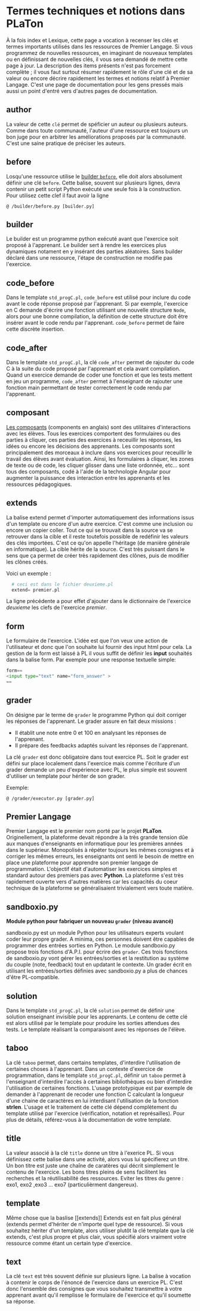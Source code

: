# Termes techniques et notions dans PLaTon


À la fois index et Lexique, cette page a vocation à recenser les clés et termes importants utilisés
dans les ressources de Premier Langage. Si vous programmez de nouvelles ressources, en imaginant de nouveaux
templates ou en définissant de nouvelles clés, il vous sera demandé de mettre cette page à jour. La description
des items présents n'est pas forcement complète ; il vous faut surtout résumer rapidement le rôle d'une clé et 
de sa valeur ou encore décrire rapidement les termes et notions relatif à Premier Langage. C'est une page de
documentation pour les gens pressés mais aussi un point d'entré vers d'autres pages de documentation.


## author

La valeur de cette `clé` permet de spéficier un auteur ou plusieurs auteurs. Comme dans toute
communauté, l'auteur d'une ressource est toujours un bon juge pour en arbitrer les améliorations
proposés par la communauté. C'est une saine pratique de préciser les auteurs.


## before

Losqu'une ressource utilise le [builder `before`](before.md), elle doit alors absolument 
définir une clé `before`. Cette balise, souvent sur plusieurs lignes, devra contenir un 
petit script Python exécuté une seule fois à la construction. Pour utilisez cette clef il faut avoir la ligne 
```
@ /builder/before.py [builder.py]
```

## builder

Le builder est un programme python exécuté avant que l'exercice soit proposé à l'apprenant.
Le builder sert à rendre les exercices plus dynamiques notament en y insérant des parties
aléatoires.
Sans builder déclaré dans une ressource, l'étape de construction ne modifie pas l'exercice. 


## code_before

Dans le template `std_progC.pl`, `code_before` est utilisé pour inclure du code avant le code
réponse proposé par l'apprenant. Si par exemple, l'exercice en C demande d'écrire une fonction
utilisant une nouvelle structure `Node`, alors pour une bonne compilation, la définition de cette 
structure doit être insérer avant le code rendu par l'apprenant. `code_before` permet de faire 
cette discrète insertion.


## code_after

Dans le template `std_progC.pl`, la clé `code_after` permet de rajouter du code C à la suite du 
code proposé par l'apprenant et cela avant compilation. Quand un exercice demande de coder une
fonction et que les tests mettent en jeu un programme, `code_after` permet à l'enseignant de 
rajouter une fonction main permettant de tester correctement le code rendu par l'apprenant.


## composant

[Les composants](https://pl.u-pem.fr/components/intro) (components en anglais) sont des utilitaires
d'interactions avec les élèves. Tous les exercices comportent des formulaires ou des parties à cliquer, 
ces parties des exercices à receuillir les réponses, les idées ou encore les décisions des apprenants.
Les composants sont principalement des morceaux à inclure dans vos exercices pour receuillir le travail
des élèves avant évaluation. Ainsi, les formulaires à cliquer, les zones de texte ou de code, les cliquer
glisser dans une liste ordonnée, etc... sont tous des composants, codé à l'aide de la technologie Angular
pour augmenter la puissance des interaction entre les apprenants et les ressources pédagogiques.


## extends

La balise extend permet d'importer automatiquement des informations issus d'un template ou 
encore d'un autre exercice. C'est comme une inclusion ou encore un copier coller. Tout ce qui 
se trouvait dans la source va se retrouver dans la cible et il reste toutefois possible de 
redéfinir les valeurs des clés importées. C'est ce qu'on appelle l'héritage (de manière générale 
en informatique). La cible hérite de la source. C'est très puissant dans le sens que ça permet
de créer très rapidement des clônes, puis de modifier les clônes créés.

Voici un exemple :
```python
  # ceci est dans le fichier deuxieme.pl 
  extend= premier.pl 
```
La ligne précédente a pour effet d'ajouter dans le dictionnaire de l'exercice 
_deuxieme_ les clefs de l'exercice _premier_.


## form

Le formulaire de l'exercice. L'idée est que l'on veux une action de l'utilisateur et donc que l'on souhaite lui fournir des input html pour cela. La gestion de la form est laissé à PL il vous suffit de définir les **input** souhaités dans la balise form. Par exemple pour une response textuelle simple:
```python
form==
<input type="text" name="form_answer" >
==
```

## grader

On désigne par le terme de `grader` le programme Python qui doit corriger
les réponses de l'apprenant. Le grader assure en fait deux missions :

* Il établit une note entre 0 et 100 en analysant les réponses de l'apprenant.
* Il prépare des feedbacks adaptés suivant les réponses de l'apprenant.

La clé `grader` est donc obligatoire dans tout exercice PL. Soit le grader est défini sur
place localement dans l'exercice mais comme l'écriture d'un grader demande un peu d'expérience
avec PL, le plus simple est souvent d'utiliser un template pour hériter de son grader.

Exemple:
```
@ /grader/executor.py [grader.py]
```

## Premier Langage

Premier Langage est le premier nom porté par le projet **PLaTon**. Originellement, la 
plateforme devait répondre à la très grande tension dûe aux manques d'enseignants en 
informatique pour les premières années dans le supérieur. Monopolisés à répéter toujours 
les mêmes consignes et à corriger les mêmes erreurs, les enseignants ont senti le besoin 
de mettre en place une plateforme pour apprendre son premier langage de programmation. 
L'objectif était d'automatiser les exercices simples et standard autour des premiers pas 
avec **Python**. La plateforme s'est très rapidement ouverte vers d'autres matières car 
les capacités du coeur technique de la plateforme se généralisaient trivialement vers 
toute matière.


## sandboxio.py 

**Module python pour fabriquer un nouveau `grader` (niveau avancé)**

sandboxio.py est un module Python pour les utilisateurs experts voulant coder leur propre
grader. A minima, ces personnes doivent être capables de programmer des entrées sorties 
en Python. Le module sandboxio.py propose trois fonctions d'A.P.I.
pour écrire des `grader`. Ces trois fonctions de sandboxio.py vont gérer les entrées/sorties et la restitution au
système du couple (note, feedback) tout en updatant le contexte. Un grader écrit en
utilisant les entrées/sorties définies avec sandboxio.py a plus de chances d'être PL-compatible.


## solution

Dans le template `std_progC.pl`, la clé `solution` permet de définir une solution enseignant
invisible pour les apprenants. Le contenu de cette clé est alors utilisé par le template pour
produire les sorties attendues des tests. Le template réalisant la comparaisont avec les réponses de l'élève.


## taboo

La clé `taboo` permet, dans certains templates, d'interdire l'utilisation de certaines choses à
l'apprenant. Dans un contexte d'exercice de programmation, dans le template `std_progC.pl`, 
définir un `taboo` permet à l'enseignant d'interdire l'accès à certaines bibliothèques ou bien
d'interdire l'utilisation de certaines fonctions. L'usage prototypique est par exemple de demander 
à l'apprenant de recoder une fonction C calculant la longueur d'une chaine de caractères en lui 
interdisant l'utilisation de la fonction **strlen**. L'usage et le traitement de cette clé dépend
complètement du template utilisé par l'exercice (vérification, notation et représailles). Pour
plus de détails, référez-vous à la documentation de votre template.


## title

La valeur associé à la clé `title` donne un titre à l'exerice PL. Si vous définissez cette balise
dans une activité, alors vous lui spécifierez un titre.
Un bon titre est juste une chaîne de caratères qui décrit simplement le contenu de l'exercice.
Les bons titres pleins de sens facilitent les recherches et la réutilisabilité des ressources.
Eviter les titres du genre : exo1, exo2 ,exo3 ... exo7 (particulièrment dangereux).



## template

Même chose que la baslise [[extends]]
Extends est en fait plus général (extends permet d'hériter de n'importe quel type de ressource). Si
vous souhaitez hériter d'un template, alors utiliser plutôt la clé template que la clé extends, c'est
plus propre et plus clair, vous spécifié alors vraiment votre ressource comme étant un certain 
type d'exercice.


## text

La clé `text` est très souvent définie sur plusieurs ligne. La balise à vocation à contenir 
le corps de l'énoncé de l'exercice dans un exercice PL. C'est donc l'ensemble des consignes
que vous souhaitez transmettre à votre apprenant avant qu'il remplisse le formulaire de 
l'exercice et qu'il soumette sa réponse. 

